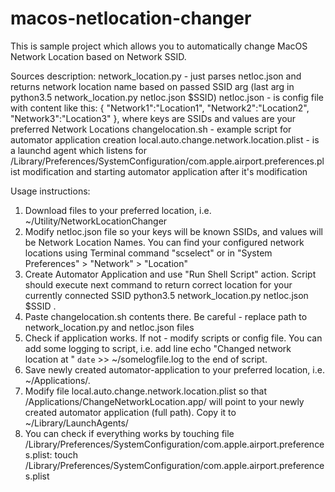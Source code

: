 # macos-netlocation-changer
This is sample project which allows you to automatically change MacOS Network Location based on Network SSID.

Sources description:
network_location.py - just parses netloc.json and returns network location name based on passed SSID arg (last arg in 
  python3.5 network_location.py netloc.json $SSID)
netloc.json - is config file with content like this:
  {
  "Network1":"Location1",
  "Network2":"Location2",
  "Network3":"Location3"
  }, where keys are SSIDs and values are your preferred Network Locations
changelocation.sh - example script for automator application creation
local.auto.change.network.location.plist - is a launchd agent which listens for 
  /Library/Preferences/SystemConfiguration/com.apple.airport.preferences.plist modification
  and starting automator application after it's modification

Usage instructions:
1. Download files to your preferred location, i.e. ~/Utility/NetworkLocationChanger
2. Modify netloc.json file so your keys will be known SSIDs, and values will be Network Location Names. 
  You can find your configured network locations using Terminal command "scselect" or in 
  "System Preferences" > "Network" > "Location" 
3. Create Automator Application and use "Run Shell Script" action. Script should execute next command to return correct location for your currently connected SSID
  python3.5 network_location.py netloc.json $SSID . 
4. Paste changelocation.sh contents there. Be careful - replace path to network_location.py and netloc.json files
5. Check if application works. If not - modify scripts or config file. You can add some logging to script, i.e. add line
  echo "Changed network location at " `date` >> ~/somelogfile.log
to the end of script.
6. Save newly created automator-application to your preferred location, i.e. ~/Applications/.
7. Modify file local.auto.change.network.location.plist so that <string>/Applications/ChangeNetworkLocation.app/</string>
will point to your newly created automator application (full path). Copy it to ~/Library/LaunchAgents/
8. You can check if everything works by touching file /Library/Preferences/SystemConfiguration/com.apple.airport.preferences.plist:
  touch /Library/Preferences/SystemConfiguration/com.apple.airport.preferences.plist
